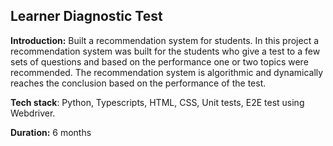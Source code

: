 ## Learner Diagnostic Test

**Introduction:** Built a recommendation system for students.
In this project a recommendation system was built for the students who give a test to a few sets of questions and based on the performance one or two topics were recommended.
The recommendation system is algorithmic and dynamically reaches the conclusion based on the performance of the test.

**Tech stack**:
Python, Typescripts, HTML, CSS, Unit tests, E2E test using Webdriver.

**Duration:**
6 months
